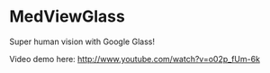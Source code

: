 MedViewGlass
============

Super human vision with Google Glass!

Video demo here:
http://www.youtube.com/watch?v=o02p_fUm-6k

